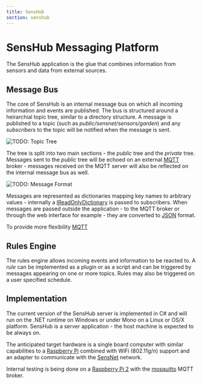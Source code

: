 ```yaml
---
title: SensHub
section: senshub
---
```

# SensHub Messaging Platform

The SensHub application is the glue that combines information from sensors and data from external sources.

## Message Bus

The core of SensHub is an internal message bus on which all incoming information and events are published. The bus is
structured around a heirarchial topic tree, similar to a directory structure. A message is published to a topic (such
as *public/sensnet/sensors/garden*) and any *subscribers* to the topic will be notified when the message is sent.

![TODO: Topic Tree]()

The tree is split into two main sections - the *public* tree and the *private* tree. Messages sent to the *public*
tree will be echoed on an external [MQTT](https://en.wikipedia.org/wiki/MQTT) broker - messages received on the MQTT
server will also be reflected on the internal message bus as well.

![TODO: Message Format]()

Messages are represented as dictionaries mapping key names to arbitrary values - internally a [IReadOnlyDictionary](https://msdn.microsoft.com/en-us/library/hh136548(v=vs.110).aspx)
is passed to subscribers. When messages are passed outside the application - to the MQTT broker or through the web interface
for example - they are converted to [JSON](http://www.json.org/) format.

To provide more flexibility
[MQTT](https://en.wikipedia.org/wiki/MQTT)

## Rules Engine

The rules engine allows incoming events and information to be reacted to. A *rule* can be implemented as a plugin or as
a script and can be triggered by messages appearing on one or more topics. Rules may also be triggered on a user specified
schedule.

## Implementation

The current version of the SensHub server is implemented in C# and will run on the .NET runtime on Windows or under
Mono on a Linux or OS/X platform. SensHub is a server application - the host machine is expected to be always on.

The anticipated target hardware is a single board computer with similar capabilities to a [Raspberry Pi](https://www.raspberrypi.org/)
combined with WiFi (802.11g/n) support and an adapter to communicate with the [SensNet](/pages/sensnet/about.html)
network.

Internal testing is being done on a [Raspberry Pi 2](https://www.raspberrypi.org/products/raspberry-pi-2-model-b/)
with the [mosquitto](http://mosquitto.org/) MQTT broker.

